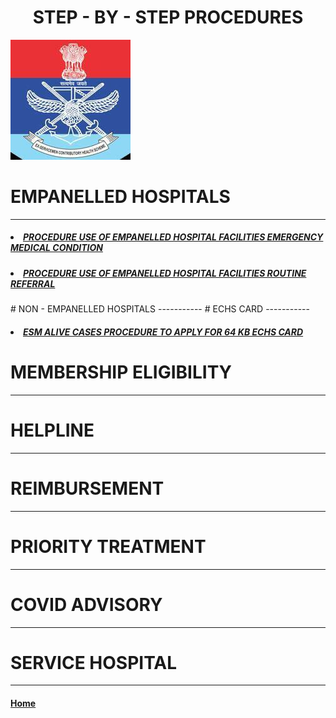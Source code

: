 #	<center>STEP - BY - STEP PROCEDURES </center>
![alt text](https://github.com/echscoregroup/images/blob/main/Screenshot%202021-05-31%20092723.jpg?raw=true) 

#	EMPANELLED HOSPITALS
-----------
<h5><li><a href="https://github.com/echscoregroup/ECHS-CORE-GROUP/raw/main/PROCEDURES/PROCEDURE%20USE%20OF%20EMPANELLED%20HOSPITAL%20FACILITIES%20EMERGENCY%20MEDICAL%20CONDITION.pdf">PROCEDURE USE OF EMPANELLED HOSPITAL FACILITIES EMERGENCY MEDICAL CONDITION</a></li></h5>
<h5><li><a href="https://github.com/echscoregroup/ECHS-CORE-GROUP/raw/main/PROCEDURES/PROCEDURE%20USE%20OF%20EMPANELLED%20HOSPITAL%20FACILITIES%20ROUTINE%20REFERRAL.pdf">PROCEDURE USE OF EMPANELLED HOSPITAL FACILITIES ROUTINE REFERRAL</a></li></h5>
#	NON - EMPANELLED HOSPITALS
-----------
#	ECHS CARD  
-----------
<h5><li><a href="https://github.com/echscoregroup/ECHS-CORE-GROUP/raw/main/PROCEDURES/ESM%20ALIVE%20CASES%20PROCEDURE%20TO%20APPLY%20FOR%2064%20KB%20ECHS%20CARD.pdf">ESM ALIVE CASES PROCEDURE TO APPLY FOR 64 KB ECHS CARD</a></li></h5>

#	MEMBERSHIP ELIGIBILITY  
-----------
#	HELPLINE 
-----------
#	REIMBURSEMENT 
-----------
#	PRIORITY TREATMENT 
-----------
#	COVID ADVISORY 
-----------
#	SERVICE HOSPITAL 
-----------

 <h4><a href="https://echscoregroup.github.io/ECHS-CORE-GROUP/">Home</a></h4><br>

